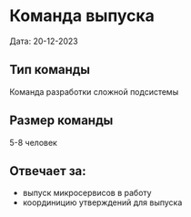 # Команда выпуска

Дата: 20-12-2023

## Тип команды
Команда разработки сложной подсистемы

## Размер команды
5-8 человек

## Отвечает за:
* выпуск микросервисов в работу
* координицию утверждений для выпуска
